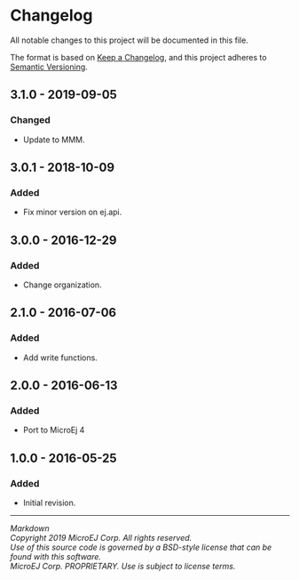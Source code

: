 # Changelog

All notable changes to this project will be documented in this file.

The format is based on [Keep a Changelog](https://keepachangelog.com/en/1.0.0/),
and this project adheres to [Semantic Versioning](https://semver.org/spec/v2.0.0.html).

## 3.1.0 - 2019-09-05

### Changed

  - Update to MMM.
  
## 3.0.1 - 2018-10-09

### Added

  - Fix minor version on ej.api.

## 3.0.0 - 2016-12-29

### Added

  - Change organization.

## 2.1.0 - 2016-07-06

### Added

  - Add write functions.

## 2.0.0 - 2016-06-13

### Added

  - Port to MicroEj 4

## 1.0.0 - 2016-05-25

### Added

  - Initial revision.

---  
_Markdown_   
_Copyright 2019 MicroEJ Corp. All rights reserved._   
_Use of this source code is governed by a BSD-style license that can be found with this software._   
_MicroEJ Corp. PROPRIETARY. Use is subject to license terms._  